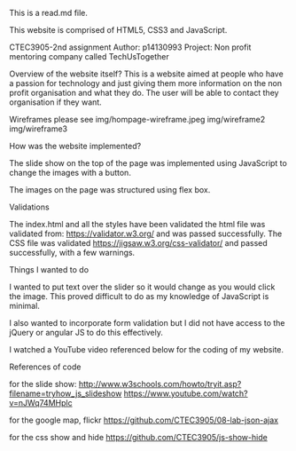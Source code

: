 This is a read.md file.

This website is comprised of HTML5, CSS3 and JavaScript.

CTEC3905-2nd assignment
Author: p14130993
Project: Non profit mentoring company called TechUsTogether

Overview of the website itself?
This is a website aimed at people who have a passion for technology and just giving them more information on the non profit organisation and what they do.
The user will be able to contact they organisation if they want.

Wireframes
please see img/hompage-wireframe.jpeg
img/wireframe2
img/wireframe3

How was the website implemented?

The slide show on the top of the page was implemented using JavaScript to change
the images with a button.

The images on the page was structured using flex box.

Validations

The index.html and all the styles have been validated
the html file was validated from: https://validator.w3.org/ and was passed successfully.
The CSS file was validated https://jigsaw.w3.org/css-validator/ and passed successfully, with a few warnings.


Things I wanted to do

I wanted to put text over the slider so it would change as you would click the image. This proved difficult to do as my knowledge of JavaScript is minimal.

I also wanted to incorporate form validation but I did not have access to the jQuery or angular JS to do this effectively.

I watched a YouTube video referenced below for the coding of my website.


References of code

for the slide show: http://www.w3schools.com/howto/tryit.asp?filename=tryhow_js_slideshow
https://www.youtube.com/watch?v=nJWq74MHplc

for the google map, flickr
https://github.com/CTEC3905/08-lab-json-ajax

for the css show and hide
https://github.com/CTEC3905/js-show-hide
